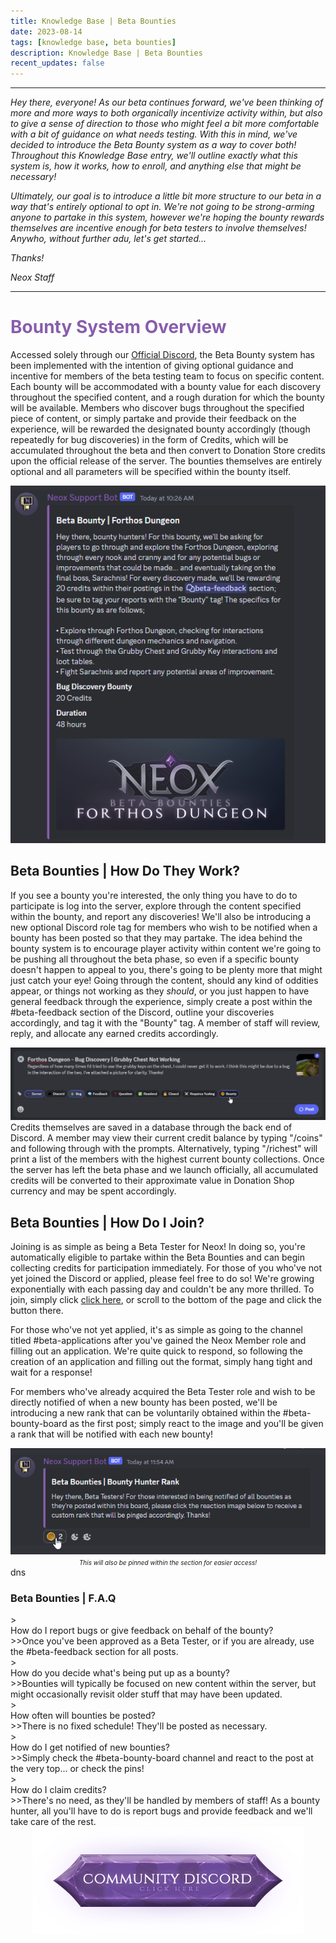 ```yaml
---
title: Knowledge Base | Beta Bounties
date: 2023-08-14
tags: [knowledge base, beta bounties]
description: Knowledge Base | Beta Bounties
recent_updates: false
---
```


***
<em>Hey there, everyone! As our beta continues forward, we've been thinking of more and more ways to both organically incentivize activity within, but also to give a sense of direction to those who might feel a bit more comfortable with a bit of guidance on what needs testing. With this in mind, we've decided to introduce the Beta Bounty system as a way to cover both! Throughout this Knowledge Base entry, we'll outline exactly what this system is, how it works, how to enroll, and anything else that might be necessary!</em>

<em>Ultimately, our goal is to introduce a little bit more structure to our beta in a way that's entirely optional to opt in. We're not going to be strong-arming anyone to partake in this system, however we're hoping the bounty rewards themselves are incentive enough for beta testers to involve themselves! Anywho, without further adu, let's get started...</em>

<em>Thanks!</em>

<em>Neox Staff</em><br>

***

<h1 style="color:#885eac;">Bounty System Overview</h1>

Accessed solely through our <a href="https://discord.gg/neoxps">Official Discord</a>, the Beta Bounty system has been implemented with the intention of giving optional guidance and incentive for members of the beta testing team to focus on specific content. Each bounty will be accommodated with a bounty value for each discovery throughout the specified content, and a rough duration for which the bounty will be available. Members who discover bugs throughout the specified piece of content, or simply partake and provide their feedback on the experience, will be rewarded the designated bounty accordingly (though repeatedly for bug discoveries) in the form of Credits, which will be accumulated throughout the beta and then convert to Donation Store credits upon the official release of the server. The bounties themselves are entirely optional and all parameters will be specified within the bounty itself.
<div class="spacer-medium"></div>
<center><img src="/assets/img/knowledgebase/betabounties/example.png"></center>
<div class="spacer-medium"></div>
<div class="divider div-transparent"></div>

## Beta Bounties | How Do They Work?

If you see a bounty you're interested, the only thing you have to do to participate is log into the server, explore through the content specified within the bounty, and report any discoveries! We'll also be introducing a new optional Discord role tag for members who wish to be notified when a bounty has been posted so that they may partake. The idea behind the bounty system is to encourage player activity within content we're going to be pushing all throughout the beta phase, so even if a specific bounty doesn't happen to appeal to you, there's going to be plenty more that might just catch your eye! Going through the content, should any kind of oddities appear, or things not working as they <em>should</em>, or you just happen to have general feedback through the experience, simply create a post within the #beta-feedback section of the Discord, outline your discoveries accordingly, and tag it with the "Bounty" tag. A member of staff will review, reply, and allocate any earned credits accordingly.
<div class="spacer-medium"></div>
<center><img src="/assets/img/knowledgebase/betabounties/reporting.png"></center>
<div class="spacer-medium"></div>
Credits themselves are saved in a database through the back end of Discord. A member may view their current credit balance by typing "/coins" and following through with the prompts. Alternatively, typing "/richest" will print a list of the members with the highest current bounty collections. Once the server has left the beta phase and we launch officially, all accumulated credits will be converted to their approximate value in Donation Shop currency and may be spent accordingly.
<div class="spacer-medium"></div>
<div class="divider div-transparent"></div>

## Beta Bounties | How Do I Join?

Joining is as simple as being a Beta Tester for Neox! In doing so, you're automatically eligible to partake within the Beta Bounties and can begin collecting credits for participation immediately. For those of you who've not yet joined the Discord or applied, please feel free to do so! We're growing exponentially with each passing day and couldn't be any more thrilled. To join, simply click <a href="https://discord.gg/neoxps">click here</a>, or scroll to the bottom of the page and click the button there.

For those who've not yet applied, it's as simple as going to the channel titled #beta-applications after you've gained the Neox Member role and filling out an application. We're quite quick to respond, so following the creation of an application and filling out the format, simply hang tight and wait for a response!

For members who've already acquired the Beta Tester role and wish to be directly notified of when a new bounty has been posted, we'll be introducing a new rank that can be voluntarily obtained within the #beta-bounty-board as the first post; simply react to the image and you'll be given a rank that will be notified with each new bounty!
<div class="spacer-medium"></div>
<center><img src="/assets/img/knowledgebase/betabounties/bountyhunter.png"></center>
<center><em><font size="1">This will also be pinned within the section for easier access!</font></em>
</center>
<div class="spacer-medium"></div>
<div class="divider div-transparent"></div>
<div class="spacer-medium"></div>

<div class="changes-body">
    <div class="changes-body changes-row articletitle">
        <div class="changes-row-header">
            <span class="icon">
                <span class="material-symbols-outlined">dns</span>
            </span>
            <h3>Beta Bounties | F.A.Q</h3>
        </div>
    </div>
</div>

<div class="spacer-small"></div>
><div class="command-title">How do I report bugs or give feedback on behalf of the bounty?</div>
>>Once you've been approved as a Beta Tester, or if you are already, use the #beta-feedback section for all posts.
<div class="spacer-small"></div>
><div class="command-title">How do you decide what's being put up as a bounty?</div>
>>Bounties will typically be focused on new content within the server, but might occasionally revisit older stuff that may have been updated.
<div class="spacer-small"></div>
><div class="command-title">How often will bounties be posted?</div>
>>There is no fixed schedule! They'll be posted as necessary.
<div class="spacer-small"></div>
><div class="command-title">How do I get notified of new bounties?</div>
>>Simply check the #beta-bounty-board channel and react to the post at the very top... or check the pins!
<div class="spacer-small"></div>
><div class="command-title">How do I claim credits?</div>
>>There's no need, as they'll be handled by members of staff! As a bounty hunter, all you'll have to do is report bugs and provide feedback and we'll take care of the rest.
<div class="spacer-medium"></div>

<center><a href="https://discord.gg/neoxps"><img src="/assets/img/JoinDiscord.png"></a></center>